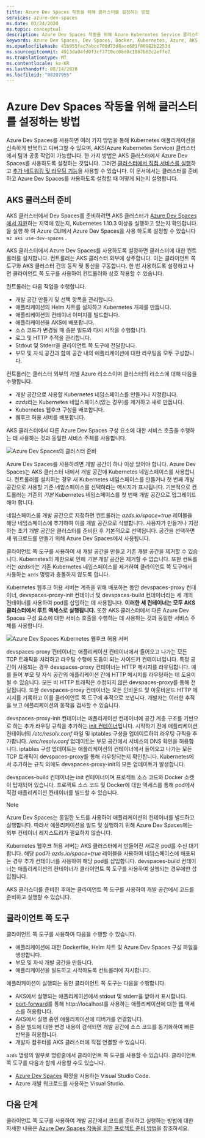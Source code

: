 ```yaml
---
title: Azure Dev Spaces 작동을 위해 클러스터를 설정하는 방법
services: azure-dev-spaces
ms.date: 03/24/2020
ms.topic: conceptual
description: Azure Dev Spaces 작동을 위해 Azure Kubernetes Service 클러스터를 설정하는 방법을 설명
keywords: Azure Dev Spaces, Dev Spaces, Docker, Kubernetes, Azure, AKS, Azure Kubernetes Service, 컨테이너
ms.openlocfilehash: 41b955fac7abcc700d73d8ace601f80982b2253d
ms.sourcegitcommit: 4913da04fd0f3cf7710ec08d0c1867b62c2effe7
ms.translationtype: MT
ms.contentlocale: ko-KR
ms.lasthandoff: 08/14/2020
ms.locfileid: "88207955"
---
```

# <a name="how-setting-up-a-cluster-for-azure-dev-spaces-works"></a>Azure Dev Spaces 작동을 위해 클러스터를 설정하는 방법

Azure Dev Spaces를 사용하면 여러 가지 방법을 통해 Kubernetes 애플리케이션을 신속하게 반복하고 디버그할 수 있으며, AKS(Azure Kubernetes Service) 클러스터에서 팀과 공동 작업이 가능합니다. 한 가지 방법은 AKS 클러스터에서 Azure Dev Spaces를 사용하도록 설정하는 것입니다. 그러면 [클러스터에서 직접 서비스를 실행][how-it-works-up]하고 [추가 네트워킹 및 라우팅 기능][how-it-works-routing]을 사용할 수 있습니다. 이 문서에서는 클러스터를 준비하고 Azure Dev Spaces를 사용하도록 설정할 때 어떻게 되는지 설명합니다.

## <a name="prepare-your-aks-cluster"></a>AKS 클러스터 준비

AKS 클러스터에서 Dev Spaces를 준비하려면 AKS 클러스터가 [Azure Dev Spaces에서 지원][supported-regions]하는 지역에 있는지, Kubernetes 1.10.3 이상을 실행하고 있는지 확인합니다. 을 실행 하 여 Azure CLI에서 Azure Dev Spaces을 사용 하도록 설정할 수 있습니다 `az aks use-dev-spaces` .

AKS 클러스터에서 Azure Dev Spaces를 사용하도록 설정하면 클러스터에 대한 컨트롤러를 설치합니다. 컨트롤러는 AKS 클러스터 외부에 상주합니다. 이는 클라이언트 쪽 도구와 AKS 클러스터 간의 동작 및 통신을 구동합니다. 한 번 사용하도록 설정하고 나면 클라이언트 쪽 도구를 사용하여 컨트롤러와 상호 작용할 수 있습니다.

컨트롤러는 다음 작업을 수행합니다.

* 개발 공간 만들기 및 선택 항목을 관리합니다.
* 애플리케이션의 Helm 차트를 설치하고 Kubernetes 개체를 만듭니다.
* 애플리케이션의 컨테이너 이미지를 빌드합니다.
* 애플리케이션을 AKS에 배포합니다.
* 소스 코드가 변경될 때 증분 빌드와 다시 시작을 수행합니다.
* 로그 및 HTTP 추적을 관리합니다.
* Stdout 및 Stderr을 클라이언트 쪽 도구에 전달합니다.
* 부모 및 자식 공간과 함께 공간 내의 애플리케이션에 대한 라우팅을 모두 구성합니다.

컨트롤러는 클러스터 외부의 개별 Azure 리소스이며 클러스터의 리소스에 대해 다음을 수행합니다.

* 개발 공간으로 사용할 Kubernetes 네임스페이스를 만들거나 지정합니다.
* *azds*라는 Kubernetes 네임스페이스(있는 경우)를 제거하고 새로 만듭니다.
* Kubernetes 웹후크 구성을 배포합니다.
* 웹후크 허용 서버를 배포합니다.

AKS 클러스터에서 다른 Azure Dev Spaces 구성 요소에 대한 서비스 호출을 수행하는 데 사용하는 것과 동일한 서비스 주체를 사용합니다.

![Azure Dev Spaces의 클러스터 준비](media/how-dev-spaces-works/prepare-cluster.svg)

Azure Dev Spaces를 사용하려면 개발 공간이 하나 이상 있어야 합니다. Azure Dev Spaces는 AKS 클러스터 내에서 개발 공간에 Kubernetes 네임스페이스를 사용합니다. 컨트롤러를 설치하는 경우 새 Kubernetes 네임스페이스를 만들거나 첫 번째 개발 공간으로 사용할 기존 네임스페이스를 선택하라는 메시지가 표시됩니다. 기본적으로 컨트롤러는 기존의 *기본* Kubernetes 네임스페이스를 첫 번째 개발 공간으로 업그레이드해야 합니다.

네임스페이스를 개발 공간으로 지정하면 컨트롤러는 *azds.io/space=true* 레이블을 해당 네임스페이스에 추가하여 이를 개발 공간으로 식별합니다. 사용자가 만들거나 지정하는 초기 개발 공간은 클러스터를 준비한 후 기본적으로 선택됩니다. 공간을 선택하면 새 워크로드를 만들기 위해 Azure Dev Spaces에서 사용됩니다.

클라이언트 쪽 도구를 사용하여 새 개발 공간을 만들고 기존 개발 공간을 제거할 수 있습니다. Kubernetes의 제한으로 인해 *기본* 개발 공간은 제거할 수 없습니다. 또한 컨트롤러는 *azds*라는 기존 Kubernetes 네임스페이스를 제거하여 클라이언트 쪽 도구에서 사용하는 `azds` 명령과 충돌하지 않도록 합니다.

Kubernetes 웹후크 허용 서버는 계측을 위해 배포하는 동안 devspaces-proxy 컨테이너, devspaces-proxy-init 컨테이너 및 devspaces-build 컨테이너라는 세 개의 컨테이너를 사용하여 pod를 삽입하는 데 사용됩니다. **이러한 세 컨테이너는 모두 AKS 클러스터에서 루트 액세스로 실행됩니다.** 또한 AKS 클러스터에서 다른 Azure Dev Spaces 구성 요소에 대한 서비스 호출을 수행하는 데 사용하는 것과 동일한 서비스 주체를 사용합니다.

![Azure Dev Spaces Kubernetes 웹후크 허용 서버](media/how-dev-spaces-works/kubernetes-webhook-admission-server.svg)

devspaces-proxy 컨테이너는 애플리케이션 컨테이너에서 들어오고 나가는 모든 TCP 트래픽을 처리하고 라우팅 수행에 도움이 되는 사이드카 컨테이너입니다. 특정 공간이 사용되는 경우 devspaces-proxy 컨테이너는 HTTP 메시지를 라우팅합니다. 예를 들어 부모 및 자식 공간의 애플리케이션 간에 HTTP 메시지를 라우팅하는 데 도움이 될 수 있습니다. 모든 비 HTTP 트래픽은 수정되지 않은 devspaces-proxy를 통해 전달됩니다. 또한 devspaces-proxy 컨테이너는 모든 인바운드 및 아웃바운드 HTTP 메시지를 기록하고 이를 클라이언트 쪽 도구에 추적으로 보냅니다. 개발자는 이러한 추적을 보고 애플리케이션의 동작을 검사할 수 있습니다.

devspaces-proxy-init 컨테이너는 애플리케이션 컨테이너에 공간 계층 구조를 기반으로 하는 추가 라우팅 규칙을 추가하는 [init 컨테이너](https://kubernetes.io/docs/concepts/workloads/pods/init-containers/)입니다. 시작하기 전에 애플리케이션 컨테이너의 */etc/resolv.conf* 파일 및 iptables 구성을 업데이트하여 라우팅 규칙을 추가합니다. */etc/resolv.conf* 업데이트는 부모 공간에서 서비스의 DNS 확인을 허용합니다. iptables 구성 업데이트는 애플리케이션의 컨테이너에서 들어오고 나가는 모든 TCP 트래픽이 devspaces-proxy를 통해 라우팅되는지 확인합니다. Kubernetes에서 추가하는 규칙 외에도 devspaces-proxy-init의 모든 업데이트가 발생합니다.

devspaces-build 컨테이너는 init 컨테이너이며 프로젝트 소스 코드와 Docker 소켓이 탑재되어 있습니다. 프로젝트 소스 코드 및 Docker에 대한 액세스를 통해 pod에서 직접 애플리케이션 컨테이너를 빌드할 수 있습니다.

> [!NOTE]
> Azure Dev Spaces는 동일한 노드를 사용하여 애플리케이션의 컨테이너를 빌드하고 실행합니다. 따라서 애플리케이션을 빌드 및 실행하기 위해 Azure Dev Spaces에는 외부 컨테이너 레지스트리가 필요하지 않습니다.

Kubernetes 웹후크 허용 서버는 AKS 클러스터에서 만들어진 새로운 pod를 수신 대기합니다. 해당 pod가 *azds.io/space=true* 레이블을 사용하여 네임스페이스에 배포되는 경우 추가 컨테이너를 사용하여 해당 pod를 삽입합니다. devspaces-build 컨테이너는 애플리케이션의 컨테이너가 클라이언트 쪽 도구를 사용하여 실행되는 경우에만 삽입됩니다.

AKS 클러스터를 준비한 후에는 클라이언트 쪽 도구를 사용하여 개발 공간에서 코드를 준비하고 실행할 수 있습니다.

## <a name="client-side-tooling"></a>클라이언트 쪽 도구

클라이언트 쪽 도구를 사용하여 다음을 수행할 수 있습니다.
* 애플리케이션에 대한 Dockerfile, Helm 차트 및 Azure Dev Spaces 구성 파일을 생성합니다.
* 부모 및 자식 개발 공간을 만듭니다.
* 애플리케이션을 빌드하고 시작하도록 컨트롤러에 지시합니다.

애플리케이션이 실행되는 동안 클라이언트 쪽 도구는 다음을 수행합니다.
* AKS에서 실행되는 애플리케이션에서 stdout 및 stderr을 받아서 표시합니다.
* [port-forward](https://kubernetes.io/docs/tasks/access-application-cluster/port-forward-access-application-cluster/)를 통해 http:\//localhost를 사용하는 애플리케이션에 대한 웹 액세스를 허용합니다.
* AKS에서 실행 중인 애플리케이션에 디버거를 연결합니다.
* 증분 빌드에 대한 변경 내용이 검색되면 개발 공간에 소스 코드를 동기화하여 빠른 반복을 허용합니다.
* 개발자 컴퓨터를 AKS 클러스터에 직접 연결할 수 있습니다.

`azds` 명령의 일부로 명령줄에서 클라이언트 쪽 도구를 사용할 수 있습니다. 클라이언트 쪽 도구를 다음과 함께 사용할 수도 있습니다.

* [Azure Dev Spaces](https://marketplace.visualstudio.com/items?itemName=azuredevspaces.azds) 확장을 사용하는 Visual Studio Code.
* Azure 개발 워크로드를 사용하는 Visual Studio.

## <a name="next-steps"></a>다음 단계

클라이언트 쪽 도구를 사용하여 개발 공간에서 코드를 준비하고 실행하는 방법에 대한 자세한 내용은 [Azure Dev Spaces 작동을 위한 프로젝트 준비 방법][how-it-works-prep]을 참조하세요.


[how-it-works-prep]: how-dev-spaces-works-prep.md
[how-it-works-routing]: how-dev-spaces-works-routing.md
[how-it-works-up]: how-dev-spaces-works-up.md
[supported-regions]: https://azure.microsoft.com/global-infrastructure/services/?products=kubernetes-service